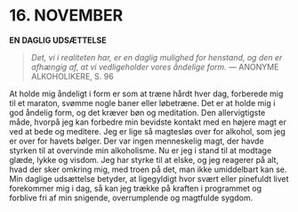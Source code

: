 # 16. NOVEMBER

**EN DAGLIG UDSÆTTELSE**

> *Det, vi i realiteten har, er en daglig mulighed for henstand, og den er afhængig af, at vi vedligeholder vores åndelige form.*
> — ANONYME ALKOHOLIKERE, S. 96

At holde mig åndeligt i form er som at træne hårdt hver dag, forberede mig til et maraton, svømme nogle baner eller løbetræne. Det er at holde mig i god åndelig form, og det kræver bøn og meditation. Den allervigtigste måde, hvorpå jeg kan forbedre min bevidste kontakt med en højere magt er ved at bede og meditere. Jeg er lige så magtesløs over for alkohol, som jeg er over for havets bølger. Der var ingen menneskelig magt, der havde styrken til at overvinde min alkoholisme. Nu er jeg i stand til at modtage glæde, lykke og visdom. Jeg har styrke til at elske, og jeg reagerer på alt, hvad der sker omkring mig, med troen på det, man ikke umiddelbart kan se. Min daglige udsættelse betyder, at ligegyldigt hvor svært eller pinefuldt livet forekommer mig i dag, så kan jeg trække på kraften i programmet og forblive fri af min snigende, overrumplende og magtfulde sygdom.
